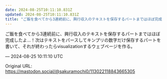 ```yaml
---
date: 2024-08-25T10:11:10.831Z
updated: 2024-08-25T10:11:10.831Z
title: "ご飯を食べてから3連続前に、興行収入のテキストを保存するパートまではほぼ完成した[...]"
---
```


<p>ご飯を食べてから3連続前に、興行収入のテキストを保存するパートまではほぼ完成したよ…！次はテキストをパースしてキンプリの数字だけ保存するパートを書いて、それが終わったらvisualizationするウェブページを作る。</p>

&mdash; 2024-08-25 10:11:10 UTC

Original URL: https://mastodon.social/@sakuramochi0/113022118843665305
